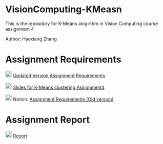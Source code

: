 # VisionComputing-KMeasn

This is the repository for K-Means alogirthm in Vision Computing course assignment 4

Author: Haoxiang Zhang

# Assignment Requirements
<img src="https://img.icons8.com/plasticine/2x/arrow.png" height=20> [Updated Version Assignment Requirements](Documents/README.md)

<img src="https://lrwa.org/wp-content/uploads/2018/12/adobe-pdf-icon.png" height=20> [Slides for K-Means clustering Assignment4](Documents/Slides_K-Means-clustering_Assignment4.pdf)

<img src="https://upload.wikimedia.org/wikipedia/commons/4/45/Notion_app_logo.png" height=20> Notion: [Assignment Requirements (Old version)](https://www.notion.so/VC-Assignment-K-Means-Algorithm-e444e3c22eb04eb795fbd09a0948ab56)

# Assignment Report
<img src="https://www.freeiconspng.com/thumbs/report-icon/call-report-icon-3.png" height=20> [Report](Documents/assignment_report.md)
